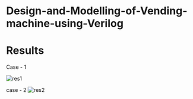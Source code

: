 # Design-and-Modelling-of-Vending-machine-using-Verilog

# Results
Case - 1

![res1](https://github.com/bharath-lnm/Design-and-Modelling-of-Vending-machine-using-Verilog/assets/143432718/479e954b-17a2-4c1b-8c9b-c3c122908c90)

case - 2
![res2](https://github.com/bharath-lnm/Design-and-Modelling-of-Vending-machine-using-Verilog/assets/143432718/bc051d60-b5d0-4f66-bba5-9af20147ac6d)
